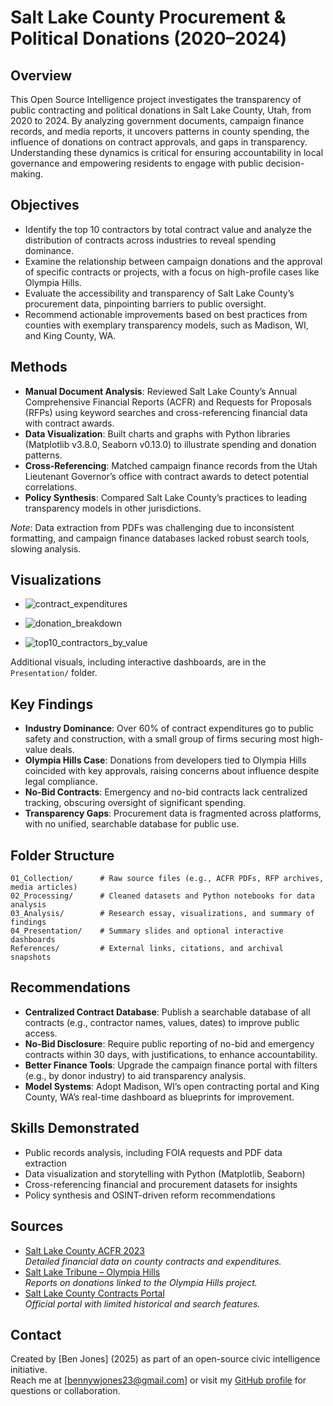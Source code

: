 # Salt Lake County Procurement & Political Donations (2020–2024)

## Overview
This Open Source Intelligence project investigates the transparency of public contracting and political donations in Salt Lake County, Utah, from 2020 to 2024. By analyzing government documents, campaign finance records, and media reports, it uncovers patterns in county spending, the influence of donations on contract approvals, and gaps in transparency. Understanding these dynamics is critical for ensuring accountability in local governance and empowering residents to engage with public decision-making.

## Objectives
- Identify the top 10 contractors by total contract value and analyze the distribution of contracts across industries to reveal spending dominance.
- Examine the relationship between campaign donations and the approval of specific contracts or projects, with a focus on high-profile cases like Olympia Hills.
- Evaluate the accessibility and transparency of Salt Lake County’s procurement data, pinpointing barriers to public oversight.
- Recommend actionable improvements based on best practices from counties with exemplary transparency models, such as Madison, WI, and King County, WA.

## Methods
- **Manual Document Analysis**: Reviewed Salt Lake County’s Annual Comprehensive Financial Reports (ACFR) and Requests for Proposals (RFPs) using keyword searches and cross-referencing financial data with contract awards.
- **Data Visualization**: Built charts and graphs with Python libraries (Matplotlib v3.8.0, Seaborn v0.13.0) to illustrate spending and donation patterns.
- **Cross-Referencing**: Matched campaign finance records from the Utah Lieutenant Governor’s office with contract awards to detect potential correlations.
- **Policy Synthesis**: Compared Salt Lake County’s practices to leading transparency models in other jurisdictions.

*Note*: Data extraction from PDFs was challenging due to inconsistent formatting, and campaign finance databases lacked robust search tools, slowing analysis.

## Visualizations
- ![contract_expenditures](https://github.com/user-attachments/assets/305b6e74-41ef-434a-852e-99ccb86d45f2)
  
- ![donation_breakdown](https://github.com/user-attachments/assets/04282374-94bc-4e70-9f5e-54e7b3c5e157)

- ![top10_contractors_by_value](https://github.com/user-attachments/assets/ae22da0f-b4ab-48d7-bc4c-f1ae873dd5d4)


Additional visuals, including interactive dashboards, are in the `Presentation/` folder.

## Key Findings
- **Industry Dominance**: Over 60% of contract expenditures go to public safety and construction, with a small group of firms securing most high-value deals.
- **Olympia Hills Case**: Donations from developers tied to Olympia Hills coincided with key approvals, raising concerns about influence despite legal compliance.
- **No-Bid Contracts**: Emergency and no-bid contracts lack centralized tracking, obscuring oversight of significant spending.
- **Transparency Gaps**: Procurement data is fragmented across platforms, with no unified, searchable database for public use.

## Folder Structure
```
01_Collection/      # Raw source files (e.g., ACFR PDFs, RFP archives, media articles)
02_Processing/      # Cleaned datasets and Python notebooks for data analysis
03_Analysis/        # Research essay, visualizations, and summary of findings
04_Presentation/    # Summary slides and optional interactive dashboards
References/         # External links, citations, and archival snapshots
```

## Recommendations
- **Centralized Contract Database**: Publish a searchable database of all contracts (e.g., contractor names, values, dates) to improve public access.
- **No-Bid Disclosure**: Require public reporting of no-bid and emergency contracts within 30 days, with justifications, to enhance accountability.
- **Better Finance Tools**: Upgrade the campaign finance portal with filters (e.g., by donor industry) to aid transparency analysis.
- **Model Systems**: Adopt Madison, WI’s open contracting portal and King County, WA’s real-time dashboard as blueprints for improvement.

## Skills Demonstrated
- Public records analysis, including FOIA requests and PDF data extraction
- Data visualization and storytelling with Python (Matplotlib, Seaborn)
- Cross-referencing financial and procurement datasets for insights
- Policy synthesis and OSINT-driven reform recommendations

## Sources
- [Salt Lake County ACFR 2023](https://www.saltlakecounty.gov/globalassets/1-site-files/mayor-finance/annualfinreports/2023acfr.pdf)  
  *Detailed financial data on county contracts and expenditures.*
- [Salt Lake Tribune – Olympia Hills](https://www.sltrib.com/news/2020/02/23/campaign-donations/)  
  *Reports on donations linked to the Olympia Hills project.*
- [Salt Lake County Contracts Portal](https://www.saltlakecounty.gov/contracts/)  
  *Official portal with limited historical and search features.*

## Contact
Created by [Ben Jones] (2025) as part of an open-source civic intelligence initiative.  
Reach me at [bennywjones23@gmail.com] or visit my [GitHub profile](https://github.com/besterjoes) for questions or collaboration.
